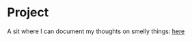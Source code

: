 # Project

A sit where I can document my thoughts on smelly things: [here](https://camjeff.github.io/Project/)
